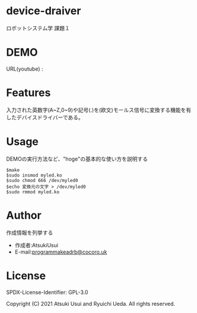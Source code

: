 # device-draiver

ロボットシステム学 課題１

# DEMO

URL(youtube)  : 

# Features

入力された英数字(A~Z,0~9)や記号(.)を(欧文)モールス信号に変換する機能を有したデバイスドライバーである。

# Usage

DEMOの実行方法など、"hoge"の基本的な使い方を説明する

```
$make
$sudo insmod myled.ko
$sudo chmod 666 /dev/myled0
$echo 変換元の文字 > /dev/myled0
$sudo rmmod myled.ko
```


# Author

作成情報を列挙する

* 作成者:AtsukiUsui
* E-mail:programmakeadrb@cocoro.uk

# License

SPDX-License-Identifier: GPL-3.0

Copyright (C) 2021 Atsuki Usui and Ryuichi Ueda.  All rights reserved.

